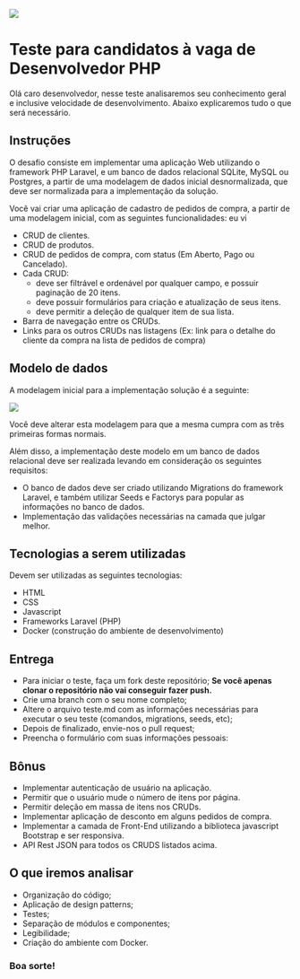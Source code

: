 [![](http://www.dotlib.com.br/site/images/footer/bra.png)](http://www.dotlib.com)

# Teste para candidatos à vaga de Desenvolvedor PHP

Olá caro desenvolvedor, nesse teste analisaremos seu conhecimento geral e inclusive velocidade de desenvolvimento. Abaixo explicaremos tudo o que será necessário.

## Instruções

O desafio consiste em implementar uma aplicação Web utilizando o framework PHP Laravel, e um banco de dados relacional SQLite, MySQL ou Postgres, a partir de uma modelagem de dados inicial desnormalizada, que deve ser normalizada para a implementação da solução.

Você vai criar uma aplicação de cadastro de pedidos de compra, a partir de uma modelagem inicial, com as seguintes funcionalidades:
eu vi

- CRUD de clientes.
- CRUD de produtos.
- CRUD de pedidos de compra, com status (Em Aberto, Pago ou Cancelado).
- Cada CRUD:
  - deve ser filtrável e ordenável por qualquer campo, e possuir paginação de 20 itens.
  - deve possuir formulários para criação e atualização de seus itens.
  - deve permitir a deleção de qualquer item de sua lista.
- Barra de navegação entre os CRUDs.
- Links para os outros CRUDs nas listagens (Ex: link para o detalhe do cliente da compra na lista de pedidos de compra)

## Modelo de dados

A modelagem inicial para a implementação solução é a seguinte:

[![](/images/modelo.png)](http://www.dotlib.com)

Você deve alterar esta modelagem para que a mesma cumpra com as três primeiras formas normais.

Além disso, a implementação deste modelo em um banco de dados relacional deve ser realizada levando em consideração os seguintes requisitos:

- O banco de dados deve ser criado utilizando Migrations do framework Laravel, e também utilizar Seeds e Factorys para popular as informações no banco de dados.
- Implementação das validações necessárias na camada que julgar melhor.

## Tecnologias a serem utilizadas

Devem ser utilizadas as seguintes tecnologias:

- HTML
- CSS
- Javascript
- Frameworks Laravel (PHP)
- Docker (construção do ambiente de desenvolvimento)

## Entrega

- Para iniciar o teste, faça um fork deste repositório; **Se você apenas clonar o repositório não vai conseguir fazer push.**
- Crie uma branch com o seu nome completo;
- Altere o arquivo teste.md com as informações necessárias para executar o seu teste (comandos, migrations, seeds, etc);
- Depois de finalizado, envie-nos o pull request;
- Preencha o formulário com suas informações pessoais:

## Bônus

- Implementar autenticação de usuário na aplicação.
- Permitir que o usuário mude o número de itens por página.
- Permitir deleção em massa de itens nos CRUDs.
- Implementar aplicação de desconto em alguns pedidos de compra.
- Implementar a camada de Front-End utilizando a biblioteca javascript Bootstrap e ser responsiva.
- API Rest JSON para todos os CRUDS listados acima.

## O que iremos analisar

- Organização do código;
- Aplicação de design patterns;
- Testes;
- Separação de módulos e componentes;
- Legibilidade;
- Criação do ambiente com Docker.

### Boa sorte!
